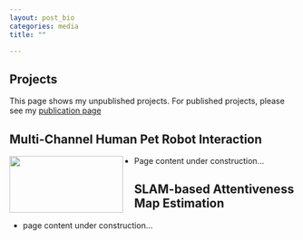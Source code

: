 ```yaml
---
layout: post_bio
categories: media
title: ""

---
```


## Projects

This page shows my unpublished projects. For published projects, please see my [publication page](https://scholar.google.ca/citations?user=8zyHdjoAAAAJ&hl=en&oi=ao)

## Multi-Channel Human Pet Robot Interaction

<img style="float: left; padding-right:20px;" src="assests/hardware_figure.jpg" width="200" height="100">

* Page content under construction...

## SLAM-based Attentiveness Map Estimation

* page content under construction...

